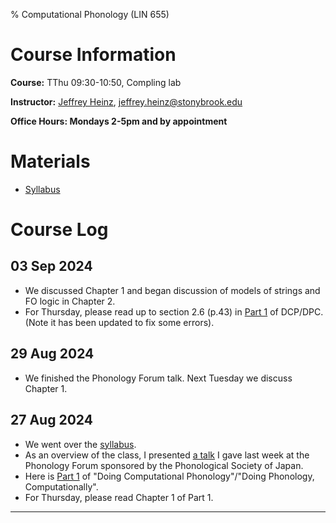 % Computational Phonology (LIN 655)

# Course Information

**Course:** TThu 09:30-10:50, Compling lab

**Instructor:** [Jeffrey Heinz](http://jeffreyheinz.net/), [jeffrey.heinz@stonybrook.edu](mailto:jeffrey.heinz@stonybrook.edu)

**Office Hours: Mondays 2-5pm and by appointment**

# Materials

* [Syllabus](materials/LIN655_Syllabus_Fall2024.pdf)

# Course Log

## 03 Sep 2024

* We discussed Chapter 1 and began discussion of models of strings and
  FO logic in Chapter 2.
* For Thursday, please read up to section 2.6 (p.43) in [Part
  1](materials/dcpPart1.pdf) of DCP/DPC. (Note it has been updated to
  fix some errors).

## 29 Aug 2024

* We finished the Phonology Forum talk. Next Tuesday we discuss
  Chapter 1.

## 27 Aug 2024

* We went over the [syllabus](materials/LIN655_Syllabus_Fall2024.pdf).
* As an overview of the class, I presented [a
  talk](materials/forum24-Heinz.pdf) I gave last week at the Phonology
  Forum sponsored by the Phonological Society of Japan.
* Here is [Part 1](materials/dcpPart1.pdf) of "Doing Computational
  Phonology"/"Doing Phonology, Computationally".
* For Thursday, please read Chapter 1 of Part 1.

-------------------------------------------------------------------------------
